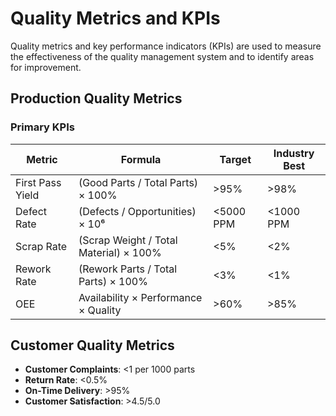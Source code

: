 # Quality Metrics and KPIs

Quality metrics and key performance indicators (KPIs) are used to measure the effectiveness of the quality management system and to identify areas for improvement.

## Production Quality Metrics

### Primary KPIs
| Metric | Formula | Target | Industry Best |
|---|---|---|---|
| First Pass Yield | (Good Parts / Total Parts) × 100% | >95% | >98% |
| Defect Rate | (Defects / Opportunities) × 10⁶ | <5000 PPM | <1000 PPM |
| Scrap Rate | (Scrap Weight / Total Material) × 100% | <5% | <2% |
| Rework Rate | (Rework Parts / Total Parts) × 100% | <3% | <1% |
| OEE | Availability × Performance × Quality | >60% | >85% |

## Customer Quality Metrics
- **Customer Complaints**: <1 per 1000 parts
- **Return Rate**: <0.5%
- **On-Time Delivery**: >95%
- **Customer Satisfaction**: >4.5/5.0

